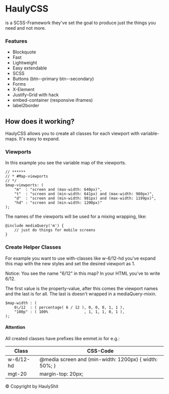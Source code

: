 # HaulyCSS
is a SCSS-Framework they've set the goal to produce just the things you need and not more.

### Features
* Blockquote
* Fast
* Lightweight
* Easy extendable
* SCSS
* Buttons (btn--primary btn--secondary)
* Forms
* X-Element
* Justify-Grid with hack
* embed-container (responsive iframes)
* label2border

## How does it working?
HaulyCSS allows you to create all classes for each viewport with variable-maps. It's easy to expand.

### Viewports
In this example you see the variable map of the viewports.

```
// ****** 
// * #Map-viewports
// */
$map-viewports: (
	"m"  : "screen and (max-width: 640px)",
	"t"  : "screen and (min-width: 641px) and (max-width: 980px)",
	"d"  : "screen and (min-width: 981px) and (max-width: 1199px)",
	"hd" : "screen and (min-width: 1200px)"
);
```
The names of the viewports will be used for a mixing wrapping, like:

```
@include mediaQuery('m') {
	// just do things for mobile screens
}
```

### Create Helper Classes
For example you want to use with-classes like w-6/12-hd you've expand this map with the new styles and set the desired viewport as 1.

Notice: You see the name "6\/12" in this map? In your HTML you've to write 6/12.

The first value is the property-value, after this comes the viewport names and the last is for all. The last is doesn't wrapped in a mediaQuery-mixin.

```
$map-width : (
    6\/12  : ( percentage( 6 / 12 ), 0, 0, 0, 1, 1 ),
    "100p" : ( 100%                , 1, 1, 1, 0, 1 ),
);
```

#### Attention
All created classes have prefixes like emmet.io for e.g.:

| Class        | CSS-Code                                              |
| -------------|-------------------------------------------------------|
| w-6\/12-hd   | @media screen and (min-width: 1200px) { width: 50%; } |
| mgt-20       | margin-top: 20px;                                     |


© Copyright by HaulyShit
